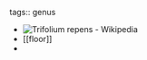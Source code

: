 tags:: genus

- ![Trifolium repens - Wikipedia](https://upload.wikimedia.org/wikipedia/commons/thumb/5/52/Trifolium_repens_-_white_clover_on_way_from_Govindghat_to_Gangria_at_Valley_of_Flowers_National_Park_-_during_LGFC_-_VOF_2019_%281%29.jpg/1200px-Trifolium_repens_-_white_clover_on_way_from_Govindghat_to_Gangria_at_Valley_of_Flowers_National_Park_-_during_LGFC_-_VOF_2019_%281%29.jpg)
- [[floor]]
-